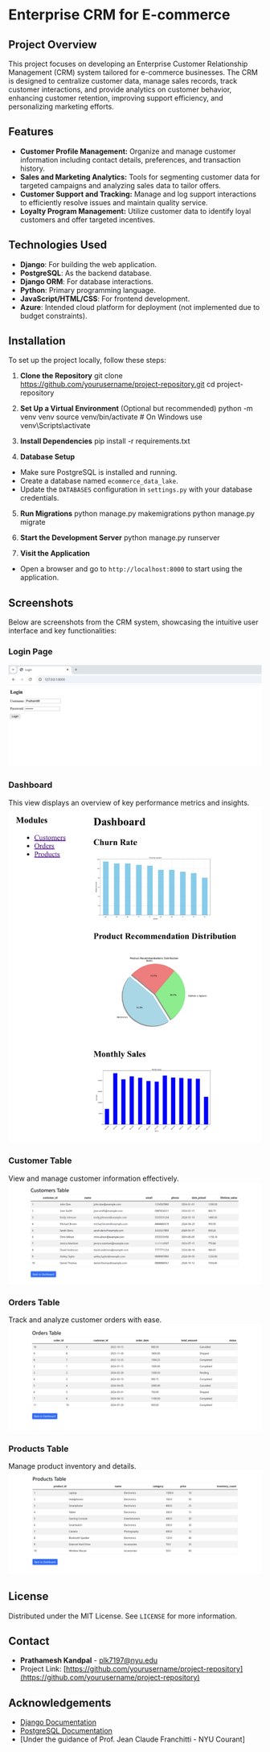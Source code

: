# Enterprise CRM for E-commerce

## Project Overview
This project focuses on developing an Enterprise Customer Relationship Management (CRM) system tailored for e-commerce businesses. The CRM is designed to centralize customer data, manage sales records, track customer interactions, and provide analytics on customer behavior, enhancing customer retention, improving support efficiency, and personalizing marketing efforts.

## Features
- **Customer Profile Management:** Organize and manage customer information including contact details, preferences, and transaction history.
- **Sales and Marketing Analytics:** Tools for segmenting customer data for targeted campaigns and analyzing sales data to tailor offers.
- **Customer Support and Tracking:** Manage and log support interactions to efficiently resolve issues and maintain quality service.
- **Loyalty Program Management:** Utilize customer data to identify loyal customers and offer targeted incentives.

## Technologies Used
- **Django**: For building the web application.
- **PostgreSQL**: As the backend database.
- **Django ORM**: For database interactions.
- **Python**: Primary programming language.
- **JavaScript/HTML/CSS**: For frontend development.
- **Azure**: Intended cloud platform for deployment (not implemented due to budget constraints).

## Installation
To set up the project locally, follow these steps:

1. **Clone the Repository**
git clone https://github.com/yourusername/project-repository.git 
cd project-repository

2. **Set Up a Virtual Environment** (Optional but recommended)
python -m venv venv source venv/bin/activate # On Windows use venv\Scripts\activate

3. **Install Dependencies**
pip install -r requirements.txt

4. **Database Setup**
- Make sure PostgreSQL is installed and running.
- Create a database named `ecommerce_data_lake`.
- Update the `DATABASES` configuration in `settings.py` with your database credentials.

5. **Run Migrations**
python manage.py makemigrations 
python manage.py migrate

6. **Start the Development Server**
python manage.py runserver

7. **Visit the Application**
- Open a browser and go to `http://localhost:8000` to start using the application.

## Screenshots

Below are screenshots from the CRM system, showcasing the intuitive user interface and key functionalities:

### Login Page

![Login](screenshots/landing_page.png)

### Dashboard
This view displays an overview of key performance metrics and insights.
![Dashboard](screenshots/dashboard.png)

### Customer Table
View and manage customer information effectively.
![Customer Table](screenshots/customers.png)

### Orders Table
Track and analyze customer orders with ease.
![Orders Table](screenshots/orders.png)

### Products Table
Manage product inventory and details.
![Products Table](screenshots/products.png)

## License
Distributed under the MIT License. See `LICENSE` for more information.

## Contact
- **Prathamesh Kandpal** - [plk7197@nyu.edu](mailto:plk7197@nyu.edu)
- Project Link: [https://github.com/yourusername/project-repository](https://github.com/yourusername/project-repository)

## Acknowledgements
- [Django Documentation](https://docs.djangoproject.com/en/3.1/)
- [PostgreSQL Documentation](https://www.postgresql.org/docs/)
- [Under the guidance of Prof. Jean Claude Franchitti - NYU Courant]
